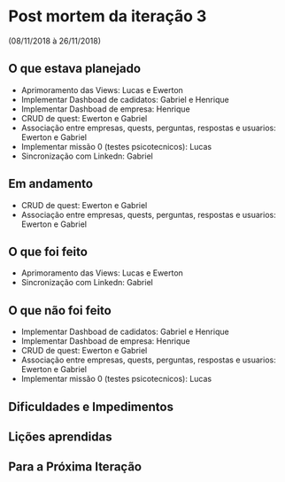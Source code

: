 <h1>Post mortem da iteração 3</h1> 

(08/11/2018 à 26/11/2018)  
  
<h2>O que estava planejado</h2>

* Aprimoramento das Views: Lucas e Ewerton
* Implementar Dashboad de cadidatos: Gabriel e Henrique
* Implementar Dashboad de empresa: Henrique  
* CRUD de quest: Ewerton e Gabriel
* Associação entre empresas, quests, perguntas, respostas e usuarios: Ewerton e Gabriel
* Implementar missão 0 (testes psicotecnicos): Lucas
* Sincronização com Linkedn: Gabriel

<h2>Em andamento</h2>

* CRUD de quest: Ewerton e Gabriel
* Associação entre empresas, quests, perguntas, respostas e usuarios: Ewerton e Gabriel

<h2>O que foi feito</h2>  

* Aprimoramento das Views: Lucas e Ewerton
* Sincronização com Linkedn: Gabriel

<h2>O que não foi feito</h2> 

* Implementar Dashboad de cadidatos: Gabriel e Henrique
* Implementar Dashboad de empresa: Henrique  
* CRUD de quest: Ewerton e Gabriel
* Associação entre empresas, quests, perguntas, respostas e usuarios: Ewerton e Gabriel
* Implementar missão 0 (testes psicotecnicos): Lucas

<h2>Dificuldades e Impedimentos</h2> 


<h2>Lições aprendidas</h2> 


<h2>Para a Próxima Iteração</h2> 





